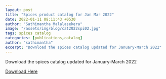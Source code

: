 ```yaml
---
layout: post
title: "Spices product catalog for Jan Mar 2022"
date: 2022-01-11 08:11:43 +0530
author: "Sathimantha Malalasekera"
image: "/assets/img/blog/cat2022spi02.jpg"
tags: spices catalog
categories: [publications,catalog]
author: "sathimantha"
excerpt: "Download the spices catalog updated for January-March 2022"
---
```


Download the spices catalog updated for January-March 2022

<a href="/publications/cenfracee-spice-catalog-2022-CAT2022SPI02.pdf" target="_blank" class="fa fa-download" download> Download Here</a>